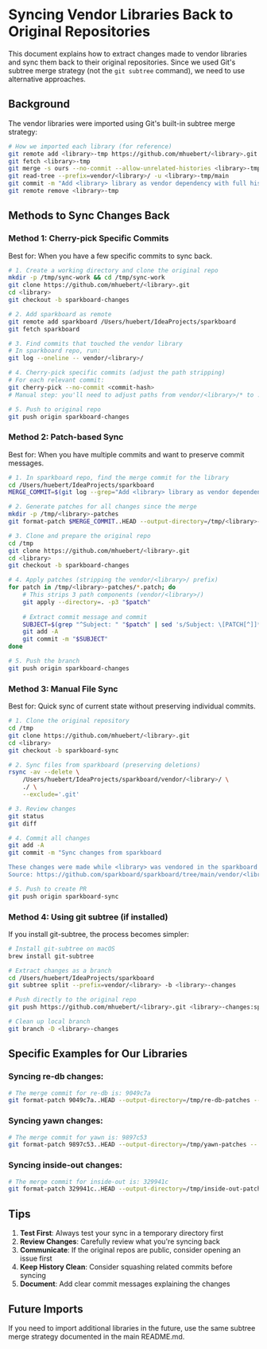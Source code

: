 # Syncing Vendor Libraries Back to Original Repositories

This document explains how to extract changes made to vendor libraries and sync them back to their original repositories. Since we used Git's subtree merge strategy (not the `git subtree` command), we need to use alternative approaches.

## Background

The vendor libraries were imported using Git's built-in subtree merge strategy:

```bash
# How we imported each library (for reference)
git remote add <library>-tmp https://github.com/mhuebert/<library>.git
git fetch <library>-tmp
git merge -s ours --no-commit --allow-unrelated-histories <library>-tmp/main
git read-tree --prefix=vendor/<library>/ -u <library>-tmp/main
git commit -m "Add <library> library as vendor dependency with full history"
git remote remove <library>-tmp
```

## Methods to Sync Changes Back

### Method 1: Cherry-pick Specific Commits

Best for: When you have a few specific commits to sync back.

```bash
# 1. Create a working directory and clone the original repo
mkdir -p /tmp/sync-work && cd /tmp/sync-work
git clone https://github.com/mhuebert/<library>.git
cd <library>
git checkout -b sparkboard-changes

# 2. Add sparkboard as remote
git remote add sparkboard /Users/huebert/IdeaProjects/sparkboard
git fetch sparkboard

# 3. Find commits that touched the vendor library
# In sparkboard repo, run:
git log --oneline -- vendor/<library>/

# 4. Cherry-pick specific commits (adjust the path stripping)
# For each relevant commit:
git cherry-pick --no-commit <commit-hash>
# Manual step: you'll need to adjust paths from vendor/<library>/* to ./*

# 5. Push to original repo
git push origin sparkboard-changes
```

### Method 2: Patch-based Sync

Best for: When you have multiple commits and want to preserve commit messages.

```bash
# 1. In sparkboard repo, find the merge commit for the library
cd /Users/huebert/IdeaProjects/sparkboard
MERGE_COMMIT=$(git log --grep="Add <library> library as vendor dependency" --format="%H" -1)

# 2. Generate patches for all changes since the merge
mkdir -p /tmp/<library>-patches
git format-patch $MERGE_COMMIT..HEAD --output-directory=/tmp/<library>-patches -- vendor/<library>/

# 3. Clone and prepare the original repo
cd /tmp
git clone https://github.com/mhuebert/<library>.git
cd <library>
git checkout -b sparkboard-changes

# 4. Apply patches (stripping the vendor/<library>/ prefix)
for patch in /tmp/<library>-patches/*.patch; do
    # This strips 3 path components (vendor/<library>/)
    git apply --directory=. -p3 "$patch"
    
    # Extract commit message and commit
    SUBJECT=$(grep "^Subject: " "$patch" | sed 's/Subject: \[PATCH[^]]*\] //')
    git add -A
    git commit -m "$SUBJECT"
done

# 5. Push the branch
git push origin sparkboard-changes
```

### Method 3: Manual File Sync

Best for: Quick sync of current state without preserving individual commits.

```bash
# 1. Clone the original repository
cd /tmp
git clone https://github.com/mhuebert/<library>.git
cd <library>
git checkout -b sparkboard-sync

# 2. Sync files from sparkboard (preserving deletions)
rsync -av --delete \
    /Users/huebert/IdeaProjects/sparkboard/vendor/<library>/ \
    ./ \
    --exclude='.git'

# 3. Review changes
git status
git diff

# 4. Commit all changes
git add -A
git commit -m "Sync changes from sparkboard

These changes were made while <library> was vendored in the sparkboard project.
Source: https://github.com/sparkboard/sparkboard/tree/main/vendor/<library>"

# 5. Push to create PR
git push origin sparkboard-sync
```

### Method 4: Using git subtree (if installed)

If you install git-subtree, the process becomes simpler:

```bash
# Install git-subtree on macOS
brew install git-subtree

# Extract changes as a branch
cd /Users/huebert/IdeaProjects/sparkboard
git subtree split --prefix=vendor/<library> -b <library>-changes

# Push directly to the original repo
git push https://github.com/mhuebert/<library>.git <library>-changes:sparkboard-changes

# Clean up local branch
git branch -D <library>-changes
```

## Specific Examples for Our Libraries

### Syncing re-db changes:
```bash
# The merge commit for re-db is: 9049c7a
git format-patch 9049c7a..HEAD --output-directory=/tmp/re-db-patches -- vendor/re-db/
```

### Syncing yawn changes:
```bash
# The merge commit for yawn is: 9897c53
git format-patch 9897c53..HEAD --output-directory=/tmp/yawn-patches -- vendor/yawn/
```

### Syncing inside-out changes:
```bash
# The merge commit for inside-out is: 329941c
git format-patch 329941c..HEAD --output-directory=/tmp/inside-out-patches -- vendor/inside-out/
```

## Tips

1. **Test First**: Always test your sync in a temporary directory first
2. **Review Changes**: Carefully review what you're syncing back
3. **Communicate**: If the original repos are public, consider opening an issue first
4. **Keep History Clean**: Consider squashing related commits before syncing
5. **Document**: Add clear commit messages explaining the changes

## Future Imports

If you need to import additional libraries in the future, use the same subtree merge strategy documented in the main README.md.